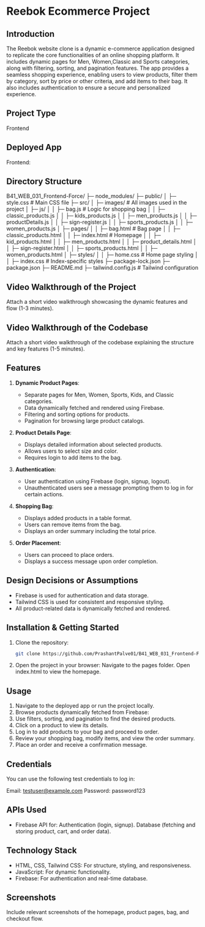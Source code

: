 # Reebok Ecommerce Project

## Introduction
The Reebok website clone is a dynamic e-commerce application designed to replicate the core functionalities of an online shopping platform. It includes dynamic pages for Men, Women,Classic and Sports categories, along with filtering, sorting, and pagination features. The app provides a seamless shopping experience, enabling users to view products, filter them by category, sort by price or other criteria, and add items to their bag. It also includes authentication to ensure a secure and personalized experience.

## Project Type
Frontend

## Deployed App
Frontend: 

## Directory Structure
B41_WEB_031_Frontend-Force/ ├─ node_modules/ ├─ public/ │ ├─ style.css # Main CSS file ├─ src/ │ ├─ images/ # All images used in the project │ ├─ js/ │ │ ├─ bag.js # Logic for shopping bag │ │ ├─ classic_products.js │ │ ├─ kids_products.js │ │ ├─ men_products.js │ │ ├─ productDetails.js │ │ ├─ sign-register.js │ │ ├─ sports_products.js │ │ ├─ women_products.js │ ├─ pages/ │ │ ├─ bag.html # Bag page │ │ ├─ classic_products.html │ │ ├─ index.html # Homepage │ │ ├─ kid_products.html │ │ ├─ men_products.html │ │ ├─ product_details.html │ │ ├─ sign-register.html │ │ ├─ sports_products.html │ │ ├─ women_products.html │ ├─ styles/ │ │ ├─ home.css # Home page styling │ │ ├─ index.css # Index-specific styles ├─ package-lock.json ├─ package.json ├─ README.md ├─ tailwind.config.js # Tailwind configuration



## Video Walkthrough of the Project
Attach a short video walkthrough showcasing the dynamic features and flow (1-3 minutes).

## Video Walkthrough of the Codebase
Attach a short video walkthrough of the codebase explaining the structure and key features (1-5 minutes).

## Features
1. **Dynamic Product Pages**:
   - Separate pages for Men, Women, Sports, Kids, and Classic categories.
   - Data dynamically fetched and rendered using Firebase.
   - Filtering and sorting options for products.
   - Pagination for browsing large product catalogs.

2. **Product Details Page**:
   - Displays detailed information about selected products.
   - Allows users to select size and color.
   - Requires login to add items to the bag.

3. **Authentication**:
   - User authentication using Firebase (login, signup, logout).
   - Unauthenticated users see a message prompting them to log in for certain actions.

4. **Shopping Bag**:
   - Displays added products in a table format.
   - Users can remove items from the bag.
   - Displays an order summary including the total price.

5. **Order Placement**:
   - Users can proceed to place orders.
   - Displays a success message upon order completion.

## Design Decisions or Assumptions
- Firebase is used for authentication and data storage.
- Tailwind CSS is used for consistent and responsive styling.
- All product-related data is dynamically fetched and rendered.

## Installation & Getting Started
1. Clone the repository:
   ```bash
   git clone https://github.com/PrashantPalve01/B41_WEB_031_Frontend-Force

2. Open the project in your browser:
Navigate to the pages folder.
Open index.html to view the homepage.

## Usage
1. Navigate to the deployed app or run the project locally.
2. Browse products dynamically fetched from Firebase:
3. Use filters, sorting, and pagination to find the desired products.
4. Click on a product to view its details.
5. Log in to add products to your bag and proceed to order.
6. Review your shopping bag, modify items, and view the order summary.
7. Place an order and receive a confirmation message.

## Credentials
You can use the following test credentials to log in:

Email: testuser@example.com
Password: password123

## APIs Used
- Firebase API for:
Authentication (login, signup).
Database (fetching and storing product, cart, and order data).

## Technology Stack
- HTML, CSS, Tailwind CSS: For structure, styling, and responsiveness.
- JavaScript: For dynamic functionality.
- Firebase: For authentication and real-time database.

## Screenshots
Include relevant screenshots of the homepage, product pages, bag, and checkout flow.
